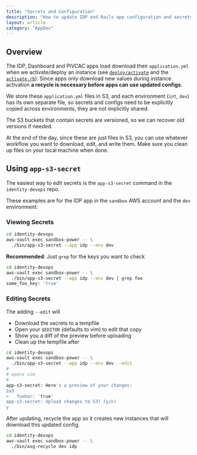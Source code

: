 ```yaml
---
title: "Secrets and Configuration"
description: "How to update IDP and Rails app configuration and secrets application.yml"
layout: article
category: "AppDev"
---
```


## Overview

The IDP, Dashboard and PIVCAC apps load download their `application.yml`
when we activate/deploy an instance (see [`deploy/activate`][deploy-activate]
and the [`activate.rb`][download-from-s3]). Since apps only download new values
during instance activation **a recycle is necessary before apps can use
updated configs**.


We store these `application.yml` files in S3, and each environment (`int`, `dev`)
has its own separate file, so secrets and configs need to be explicitly copied
across environments, they are not implicitly shared.

The S3 buckets that contain secrets are versioned, so we can recover old versions
if needed.

[deploy-activate]: https://github.com/18F/identity-idp/blob/master/deploy/activate
[download-from-s3]: https://github.com/18F/identity-idp/blob/a95fd33d24c6761818993cfbc334a28986783034/lib/deploy/activate.rb#L93-L97

At the end of the day, since these are just files in S3, you can use whatever workflow
you want to download, edit, and write them. Make sure you clean up files on your local
machine when done.

## Using `app-s3-secret`

The easiest way to edit secrets is the `app-s3-secret` command in the `identity-devops` repo.

These examples are for the IDP app in the `sandbox` AWS account and the `dev` environment:

### Viewing Secrets

```bash
cd identity-devops
aws-vault exec sandbox-power -- \
  ./bin/app-s3-secret --app idp --env dev
```

**Recommended**: Just `grep` for the keys you want to check

```bash
cd identity-devops
aws-vault exec sandbox-power -- \
  ./bin/app-s3-secret --app idp --env dev | grep foo
some_foo_key: 'true'
```

### Editing Secrets

The adding `--edit` will
- Download the secrets to a tempfile
- Open your `$EDITOR` (defaults to vim) to edit that copy
- Show you a diff of the preview before uploading
- Clean up the tempfile after

```bash
cd identity-devops
aws-vault exec sandbox-power -- \
  ./bin/app-s3-secret --app idp --env dev --edit
#
# opens vim
#
app-s3-secret: Here's a preview of your changes:
2a3
>   foobar: 'true'
app-s3-secret: Upload changes to S3? (y/n)
y
```

After updating, recycle the app so it creates new instances that will download
this updated config.

```bash
cd identity-devops
aws-vault exec sandbox-power -- \
  ./bin/asg-recycle dev idp
```
